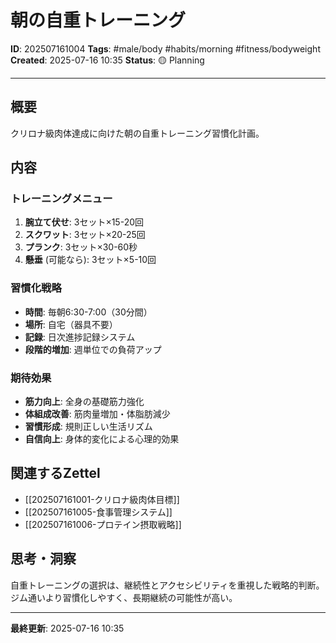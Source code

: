 # 朝の自重トレーニング

**ID**: 202507161004
**Tags**: #male/body #habits/morning #fitness/bodyweight
**Created**: 2025-07-16 10:35
**Status**: 🟡 Planning

---

## 概要
クリロナ級肉体達成に向けた朝の自重トレーニング習慣化計画。

## 内容

### トレーニングメニュー
1. **腕立て伏せ**: 3セット×15-20回
2. **スクワット**: 3セット×20-25回
3. **プランク**: 3セット×30-60秒
4. **懸垂** (可能なら): 3セット×5-10回

### 習慣化戦略
- **時間**: 毎朝6:30-7:00（30分間）
- **場所**: 自宅（器具不要）
- **記録**: 日次進捗記録システム
- **段階的増加**: 週単位での負荷アップ

### 期待効果
- **筋力向上**: 全身の基礎筋力強化
- **体組成改善**: 筋肉量増加・体脂肪減少
- **習慣形成**: 規則正しい生活リズム
- **自信向上**: 身体的変化による心理的効果

## 関連するZettel
- [[202507161001-クリロナ級肉体目標]]
- [[202507161005-食事管理システム]]
- [[202507161006-プロテイン摂取戦略]]

## 思考・洞察
自重トレーニングの選択は、継続性とアクセシビリティを重視した戦略的判断。ジム通いより習慣化しやすく、長期継続の可能性が高い。

---

**最終更新**: 2025-07-16 10:35